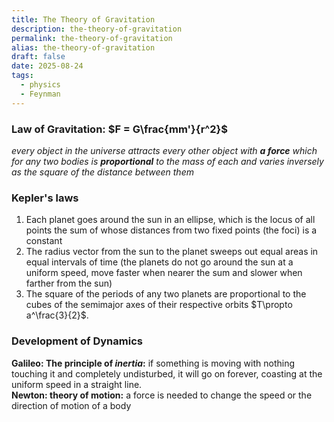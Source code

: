 ```yaml
---
title: The Theory of Gravitation
description: the-theory-of-gravitation
permalink: the-theory-of-gravitation
alias: the-theory-of-gravitation
draft: false
date: 2025-08-24
tags:
  - physics
  - Feynman
---
```


### Law of Gravitation: $F = G\frac{mm'}{r^2}$
*every object in the universe attracts every other object with **a force** which for any two bodies is **proportional** to the mass of each and varies inversely as the square of the distance between them*

### Kepler's laws
1. Each planet goes around the sun in an ellipse, which is the locus of all points the sum of whose distances from two fixed points (the foci) is a constant
2. The radius vector from the sun to the planet sweeps out equal areas in equal intervals of time (the planets do not go around the sun at a uniform speed, move faster when nearer the sum and slower when farther from the sun)
3. The square of the periods of any two planets are proportional to the cubes of the semimajor axes of their respective orbits $T\propto a^\frac{3}{2}$.  

### Development of Dynamics
**Galileo: The principle of *inertia*:** if something is moving with nothing touching it and completely undisturbed, it will go on forever, coasting at the uniform speed in a straight line.  
**Newton: theory of motion:** a force is needed to change the speed or the direction of motion of a body  

